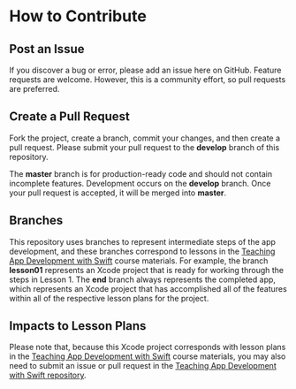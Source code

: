 # How to Contribute

## Post an Issue

If you discover a bug or error, please add an issue here on GitHub. Feature requests are welcome. However, this is a community effort, so pull requests are preferred.

## Create a Pull Request

Fork the project, create a branch, commit your changes, and then create a pull request. Please submit your pull request to the **develop** branch of this repository.

The **master** branch is for production-ready code and should not contain incomplete features. Development occurs on the **develop** branch. Once your pull request is accepted, it will be merged into **master**.

## Branches

This repository uses branches to represent intermediate steps of the app development, and these branches correspond to lessons in the [Teaching App Development with Swift](http://swifteducation.github.io) course materials. For example, the branch **lesson01** represents an Xcode project that is ready for working through the steps in Lesson 1. The **end** branch always represents the completed app, which represents an Xcode project that has accomplished all of the features within all of the respective lesson plans for the project.

## Impacts to Lesson Plans

Please note that, because this Xcode project corresponds with lesson plans in the [Teaching App Development with Swift](http://swifteducation.github.io) course materials, you may also need to submit an issue or pull request in the [Teaching App Development with Swift repository](http://github.com/SwiftEducation/teaching-app-dev-swift).
